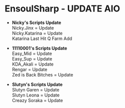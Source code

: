 # EnsoulSharp - UPDATE AIO
  - <b>Nicky's Scripts Update</b><br>
  Nicky.Jinx = Update<br>
  Nicky.Katarina = Update<br>
  Katarina Last Hit Q Farm Add<br>
  
  - <b>11110001's Scripts Update</b><br>
  Easy_Mid = Update<br>
  Easy_Sup = Update<br>
  KDA_Akali = Update<br>
  Rengar = Update<br>
  Zed is Back Bitches = Update<br>

- <b>Slutyn's Scripts Update</b><br>
  Slutyn Garen = Update<br>
  Slutyn Leona = Update<br>
  Creazy Soraka = Update<br>
